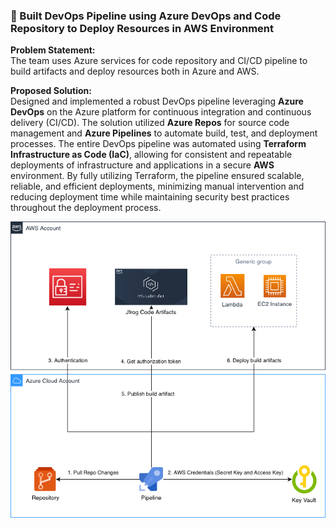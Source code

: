 ### 🔧 Built DevOps Pipeline using Azure DevOps and Code Repository to Deploy Resources in AWS Environment

**Problem Statement:**  
The team uses Azure services for code repository and CI/CD pipeline to build artifacts and deploy resources both in Azure and AWS.

**Proposed Solution:**  
Designed and implemented a robust DevOps pipeline leveraging **Azure DevOps** on the Azure platform for continuous integration and continuous delivery (CI/CD). The solution utilized **Azure Repos** for source code management and **Azure Pipelines** to automate build, test, and deployment processes. The entire DevOps pipeline was automated using **Terraform Infrastructure as Code (IaC)**, allowing for consistent and repeatable deployments of infrastructure and applications in a secure **AWS** environment. By fully utilizing Terraform, the pipeline ensured scalable, reliable, and efficient deployments, minimizing manual intervention and reducing deployment time while maintaining security best practices throughout the deployment process.


![Local Image](Code_Artifacts_Integration_Diagram.png)
